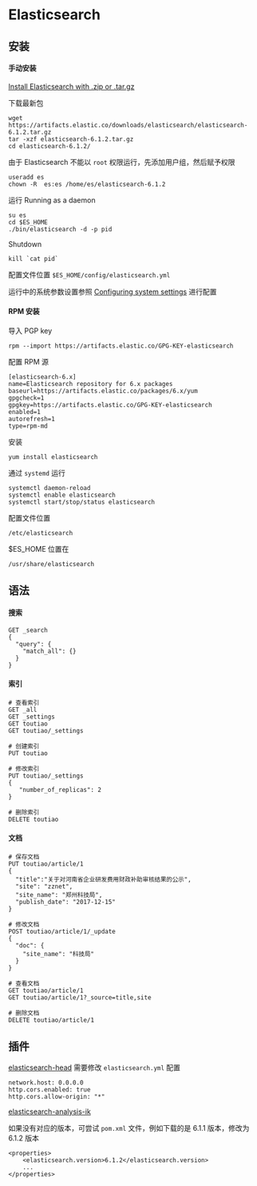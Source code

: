 # Elasticsearch


## 安装

#### 手动安装

[Install Elasticsearch with .zip or .tar.gz](https://www.elastic.co/guide/en/elasticsearch/reference/current/zip-targz.html)

下载最新包

```
wget https://artifacts.elastic.co/downloads/elasticsearch/elasticsearch-6.1.2.tar.gz
tar -xzf elasticsearch-6.1.2.tar.gz
cd elasticsearch-6.1.2/
```

由于 Elasticsearch 不能以 `root` 权限运行，先添加用户组，然后赋予权限

```
useradd es
chown -R  es:es /home/es/elasticsearch-6.1.2
```

运行 Running as a daemon

```
su es
cd $ES_HOME
./bin/elasticsearch -d -p pid
```

Shutdown

```
kill `cat pid`
```

配置文件位置 `$ES_HOME/config/elasticsearch.yml`

运行中的系统参数设置参照 [Configuring system settings](https://www.elastic.co/guide/en/elasticsearch/reference/current/setting-system-settings.html) 进行配置

#### RPM 安装

导入 PGP key

```
rpm --import https://artifacts.elastic.co/GPG-KEY-elasticsearch
```
配置 RPM 源

```
[elasticsearch-6.x]
name=Elasticsearch repository for 6.x packages
baseurl=https://artifacts.elastic.co/packages/6.x/yum
gpgcheck=1
gpgkey=https://artifacts.elastic.co/GPG-KEY-elasticsearch
enabled=1
autorefresh=1
type=rpm-md
```
安装

```
yum install elasticsearch
```

通过 `systemd` 运行

```
systemctl daemon-reload
systemctl enable elasticsearch
systemctl start/stop/status elasticsearch
```

配置文件位置

```
/etc/elasticsearch
```

$ES_HOME 位置在

```
/usr/share/elasticsearch
```

## 语法

#### 搜索

```
GET _search
{
  "query": {
    "match_all": {}
  }
}

```

#### 索引

```
# 查看索引
GET _all
GET _settings
GET toutiao
GET toutiao/_settings

# 创建索引
PUT toutiao

# 修改索引
PUT toutiao/_settings
{
   "number_of_replicas": 2
}

# 删除索引
DELETE toutiao
```

#### 文档
```
# 保存文档
PUT toutiao/article/1
{
  "title":"关于对河南省企业研发费用财政补助审核结果的公示",
  "site": "zznet",
  "site_name": "郑州科技局",
  "publish_date": "2017-12-15"
}

# 修改文档
POST toutiao/article/1/_update
{
  "doc": {
    "site_name": "科技局"
  }
}

# 查看文档
GET toutiao/article/1
GET toutiao/article/1?_source=title,site

# 删除文档
DELETE toutiao/article/1
```

## 插件

[elasticsearch-head](https://github.com/mobz/elasticsearch-head) 需要修改 `elasticsearch.yml` 配置

```
network.host: 0.0.0.0
http.cors.enabled: true
http.cors.allow-origin: "*"
```

[elasticsearch-analysis-ik](https://github.com/medcl/elasticsearch-analysis-ik)

如果没有对应的版本，可尝试 `pom.xml` 文件，例如下载的是 6.1.1 版本，修改为 6.1.2 版本

```
<properties>
    <elasticsearch.version>6.1.2</elasticsearch.version>
    ...       
</properties>
```


